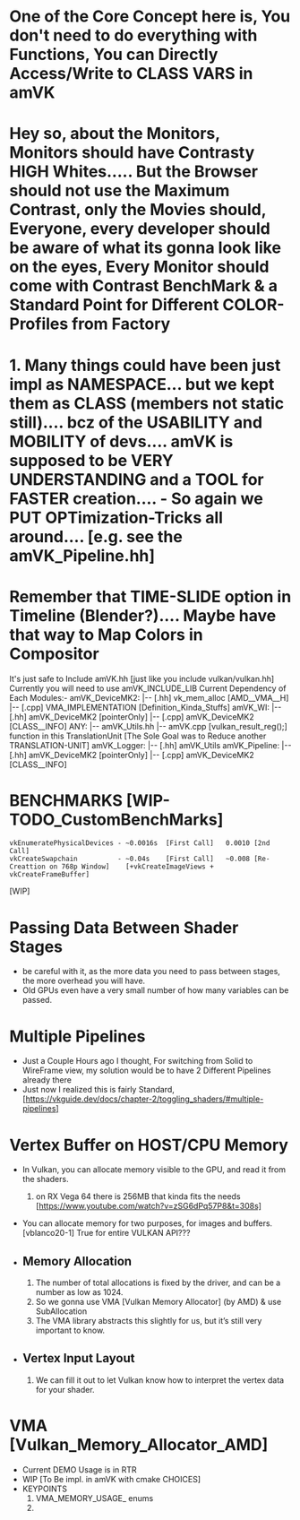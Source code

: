 # One of the Core Concept here is, You don't need to do everything with Functions, You can Directly Access/Write to CLASS VARS in amVK

# Hey so, about the Monitors, Monitors should have Contrasty HIGH Whites..... But the Browser should not use the Maximum Contrast, only the Movies should, Everyone, every developer should be aware of what its gonna look like on the eyes, Every Monitor should come with Contrast BenchMark & a Standard Point for Different COLOR-Profiles from Factory

# 1. Many things could have been just impl as NAMESPACE... but we kept them as CLASS (members not static still).... bcz of the USABILITY and MOBILITY of devs.... amVK is supposed to be VERY UNDERSTANDING and a TOOL for FASTER creation....      - So again we PUT OPTimization-Tricks all around.... [e.g. see the amVK_Pipeline.hh]

# Remember that TIME-SLIDE option in Timeline (Blender?).... Maybe have that way to Map Colors in Compositor

It's just safe to Include      amVK.hh      [just like you include vulkan/vulkan.hh]      Currently you will need to use amVK_INCLUDE_LIB
    Current Dependency of Each Modules:-
        amVK_DeviceMK2:
            |-- [.hh]  vk_mem_alloc [AMD__VMA__H]
            |-- [.cpp] VMA_IMPLEMENTATION   [Definition_Kinda_Stuffs]
        amVK_WI:
            |-- [.hh]  amVK_DeviceMK2  [pointerOnly]
            |-- [.cpp] amVK_DeviceMK2  [CLASS__INFO]
        ANY:
            |-- amVK_Utils.hh
              |-- amVK.cpp  [vulkan_result_reg();] function in this TranslationUnit [The Sole Goal was to Reduce another TRANSLATION-UNIT]
        amVK_Logger:
            |-- [.hh]  amVK_Utils
        amVK_Pipeline:
            |-- [.hh]  amVK_DeviceMK2  [pointerOnly]
            |-- [.cpp] amVK_DeviceMK2  [CLASS__INFO]


# BENCHMARKS   [WIP-TODO_CustomBenchMarks]
    vkEnumeratePhysicalDevices - ~0.0016s  [First Call]   0.0010 [2nd Call]
    vkCreateSwapchain          - ~0.04s    [First Call]   ~0.008 [Re-Creattion on 768p Window]    [+vkCreateImageViews + vkCreateFrameBuffer]



[WIP]
# Passing Data Between Shader Stages
- be careful with it, as the more data you need to pass between stages, the more overhead you will have. 
- Old GPUs even have a very small number of how many variables can be passed.

# Multiple Pipelines
- Just a Couple Hours ago I thought, For switching from Solid to WireFrame view, my solution would be to have 2 Different Pipelines already there
- Just now I realized this is fairly Standard, [https://vkguide.dev/docs/chapter-2/toggling_shaders/#multiple-pipelines]

# Vertex Buffer on HOST/CPU Memory
- In Vulkan, you can allocate memory visible to the GPU, and read it from the shaders.
    1. on RX Vega 64 there is 256MB that kinda fits the needs [https://www.youtube.com/watch?v=zSG6dPq57P8&t=308s]

- You can allocate memory for two purposes, for images and buffers.  [vblanco20-1]  True for entire VULKAN API???
- ## Memory Allocation
    1. The number of total allocations is fixed by the driver, and can be a number as low as 1024.
    2. So we gonna use VMA [Vulkan Memory Allocator] (by AMD) & use SubAllocation
    3. The VMA library abstracts this slightly for us, but it’s still very important to know.

- ## Vertex Input Layout
    1. We can fill it out to let Vulkan know how to interpret the vertex data for your shader.

# VMA [Vulkan_Memory_Allocator_AMD]
- Current DEMO Usage is in RTR
- WIP [To Be impl. in amVK with cmake CHOICES]
- KEYPOINTS
    1. VMA_MEMORY_USAGE_ enums
    2. 